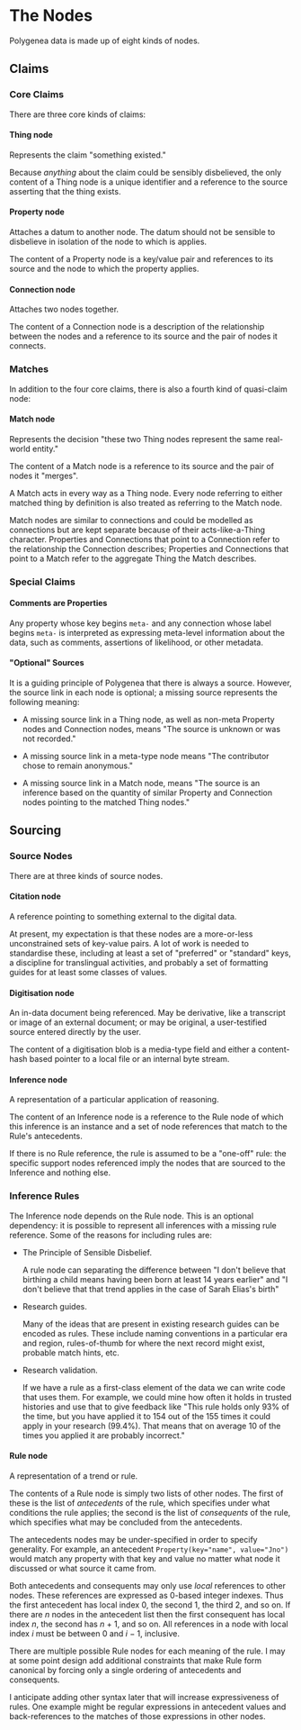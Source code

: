The Nodes
=========

Polygenea data is made up of eight kinds of nodes.


Claims
------

### Core Claims

There are three core kinds of claims:

#### **Thing** node

Represents the claim "something existed."

Because *anything* about the claim could be sensibly disbelieved,
the only content of a Thing node is a unique identifier and a reference to the source asserting that the thing exists.


#### **Property** node

Attaches a datum to another node.
The datum should not be sensible to disbelieve in isolation of the node to which is applies.

The content of a Property node is a key/value pair
and references to its source and the node to which the property applies.


#### **Connection** node

Attaches two nodes together.

The content of a Connection node is a description of the relationship between the nodes
and a reference to its source and the pair of nodes it connects.


### Matches

In addition to the four core claims, there is also a fourth kind of quasi-claim node:

#### **Match** node
Represents the decision "these two Thing nodes represent the same real-world entity."

The content of a Match node is a reference to its source and the pair of nodes it "merges".

A Match acts in every way as a Thing node.
Every node referring to either matched thing by definition is also treated as referring to the Match node.

Match nodes are similar to connections and could be modelled as connections
but are kept separate because of their acts-like-a-Thing character.
Properties and Connections that point to a Connection refer to the relationship the Connection describes;
Properties and Connections that point to a Match refer to the aggregate Thing the Match describes.
	
### Special Claims
	
#### Comments are Properties

Any property whose key begins `meta-` and any connection whose label begins `meta-`
is interpreted as expressing meta-level information about the data,
such as comments, assertions of likelihood, or other metadata.

#### "Optional" Sources

It is a guiding principle of Polygenea that there is always a source.
However, the source link in each node is optional; a missing source represents the following meaning:

*	A missing source link in a Thing node, as well as non-meta Property nodes and Connection nodes, means "The source is unknown or was not recorded."

*	A missing source link in a meta-type node means "The contributor chose to remain anonymous."
	
*	A missing source link in a Match node, means "The source is an inference based on the quantity of similar Property and Connection nodes pointing to the matched Thing nodes."



Sourcing
--------


### Source Nodes

There are at three kinds of source nodes.

#### **Citation** node
A reference pointing to something external to the digital data.

At present, my expectation is that these nodes are a more-or-less unconstrained sets of key-value pairs.
A lot of work is needed to standardise these,
including at least a set of "preferred" or "standard" keys,
a discipline for translingual activities,
and probably a set of formatting guides for at least some classes of values.

#### **Digitisation** node
An in-data document being referenced.
May be derivative, like a transcript or image of an external document;
or may be original, a user-testified source entered directly by the user.

The content of a digitisation blob
is a media-type field
and either a content-hash based pointer to a local file
or an internal byte stream.
	
#### **Inference** node
A representation of a particular application of reasoning.

The content of an Inference node is a reference to the Rule node of which this inference is an instance and a set of node references that match to the Rule's antecedents.

If there is no Rule reference, the rule is assumed to be a "one-off" rule:
the specific support nodes referenced 
imply the nodes that are sourced to the Inference and nothing else.


### Inference Rules

The Inference node depends on the Rule node.
This is an optional dependency: it is possible to represent all inferences with a missing rule reference.
Some of the reasons for including rules are:

*	The Principle of Sensible Disbelief.
	
	A rule node can separating the difference between "I don't believe that birthing a child means having been born at least 14 years earlier" and "I don't believe that that trend applies in the case of Sarah Elias's birth"

*	Research guides.
	
	Many of the ideas that are present in existing research guides
	can be encoded as rules.
	These include naming conventions in a particular era and region,
	rules-of-thumb for where the next record might exist,
	probable match hints,
	etc.
	
*	Research validation.
	
	If we have a rule as a first-class element of the data we can write code that uses them.
	For example, we could mine how often it holds in trusted histories
	and use that to give feedback like "This rule holds only 93% of the time,
	but you have applied it to 154 out of the 155 times it could apply in your research (99.4%).
	That means that on average 10 of the times you applied it are probably incorrect."


#### **Rule** node

A representation of a trend or rule.

The contents of a Rule node is simply two lists of other nodes.
The first of these is the list of *antecedents* of the rule, which specifies under what conditions the rule applies;
the second is the list of *consequents* of the rule, which specifies what may be concluded from the antecedents.

The antecedents nodes may be under-specified in order to specify generality.
For example, an antecedent `Property(key="name", value="Jno")` would match any property with that key and value no matter what node it discussed or what source it came from.

Both antecedents and consequents may only use *local* references to other nodes.
These references are expressed as 0-based integer indexes.
Thus the first antecedent has local index 0, the second 1, the third 2, and so on.
If there are *n* nodes in the antecedent list
then the first consequent has local index *n*, the second has *n* + 1, and so on.
All references in a node with local index *i* must be between 0 and *i* &minus; 1, inclusive.

There are multiple possible Rule nodes for each meaning of the rule.
I may at some point design add additional constraints that make Rule form canonical
by forcing only a single ordering of antecedents and consequents.

I anticipate adding other syntax later that will increase expressiveness of rules.
One example might be regular expressions in antecedent values
and back-references to the matches of those expressions in other nodes.
